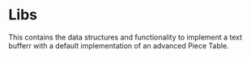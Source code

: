 # Libs

This contains the data structures and functionality to implement a text bufferr with a default implementation of an advanced Piece Table.
